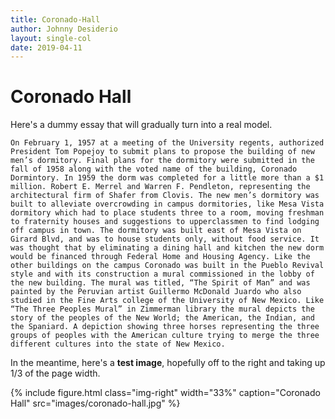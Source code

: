 ```yaml
---
title: Coronado-Hall
author: Johnny Desiderio
layout: single-col
date: 2019-04-11
---
```



# Coronado Hall

Here's a dummy essay that will gradually turn into a real model.

	On February 1, 1957 at a meeting of the University regents, authorized President Tom Popejoy to submit plans to propose the building of new men’s dormitory. Final plans for the dormitory were submitted in the fall of 1958 along with the voted name of the building, Coronado Dormintory. In 1959 the dorm was completed for a little more than a $1 million. Robert E. Merrel and Warren F. Pendleton, representing the architectural firm of Shafer from Clovis. The new men’s dormitory was built to alleviate overcrowding in campus dormitories, like Mesa Vista dormitory which had to place students three to a room, moving freshman to fraternity houses and suggestions to upperclassmen to find lodging off campus in town. The dormitory was built east of Mesa Vista on Girard Blvd, and was to house students only, without food service. It was thought that by eliminating a dining hall and kitchen the new dorm would be financed through Federal Home and Housing Agency. Like the other buildings on the campus Coronado was built in the Pueblo Revival style and with its construction a mural commissioned in the lobby of the new building. The mural was titled, “The Spirit of Man” and was painted by the Peruvian artist Guillermo McDonald Juardo who also studied in the Fine Arts college of the University of New Mexico. Like “The Three Peoples Mural” in Zimmerman library the mural depicts the story of the peoples of the New World; the American, the Indian, and the Spaniard. A depiction showing three horses representing the three groups of peoples with the American culture trying to merge the three different cultures into the state of New Mexico.


In the meantime, here's a **test image**, hopefully off to the right and taking up 1/3 of the page width.

{% include figure.html class="img-right" width="33%" caption="Coronado Hall" src="images/coronado-hall.jpg" %}
